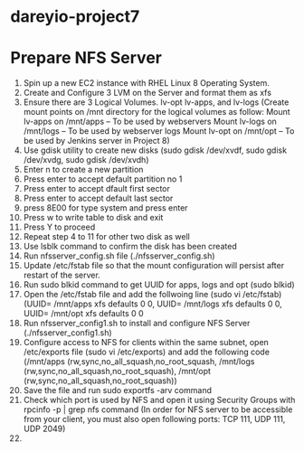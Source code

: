 # dareyio-project7 
# Prepare NFS Server
1. Spin up a new EC2 instance with RHEL Linux 8 Operating System.
2. Create and Configure 3 LVM on the Server and format them as xfs
3. Ensure there are 3 Logical Volumes. lv-opt lv-apps, and lv-logs
(Create mount points on /mnt directory for the logical volumes as follow:
Mount lv-apps on /mnt/apps – To be used by webservers
Mount lv-logs on /mnt/logs – To be used by webserver logs
Mount lv-opt on /mnt/opt – To be used by Jenkins server in Project 8)
4. Use gdisk utility to create new disks (sudo gdisk /dev/xvdf, sudo gdisk /dev/xvdg, sudo gdisk /dev/xvdh)
5. Enter n to create a new partition
6. Press enter to accept default partition no 1
7. Press enter to accept dfault first sector
8. Press enter to accept default last sector 
9. press 8E00 for type system and press enter
10. Press w to write table to disk and exit
11. Press Y to proceed
12. Repeat step 4 to 11 for other two disk as well
13. Use lsblk command to confirm the disk has been created
14. Run nfsserver_config.sh file (./nfsserver_config.sh)
15. Update /etc/fstab file so that the mount configuration will persist after restart of the server.
16. Run sudo blkid command to get UUID for apps, logs and opt (sudo blkid)
17. Open the /etc/fstab file and add the follwoing line (sudo vi /etc/fstab) (UUID=<UUID of Apps> /mnt/apps     xfs     defaults       0       0, 
UUID=<UUID of logs> /mnt/logs     xfs     defaults        0       0,
UUID=<UUID of opt> /mnt/opt      xfs     defaults        0       0
18. Run nfsserver_config1.sh to install and configure NFS Server (./nfsserver_config1.sh)
19. Configure access to NFS for clients within the same subnet, open /etc/exports file (sudo vi /etc/exports) and add the following code (/mnt/apps <Subnet-CIDR>(rw,sync,no_all_squash,no_root_squash, /mnt/logs <Subnet-CIDR>(rw,sync,no_all_squash,no_root_squash), /mnt/opt <Subnet-CIDR>(rw,sync,no_all_squash,no_root_squash))
20. Save the file and run sudo exportfs -arv command
21. Check which port is used by NFS and open it using Security Groups with rpcinfo -p | grep nfs command (In order for NFS server to be accessible from your client, you must also open following ports: TCP 111, UDP 111, UDP 2049)
22. 
